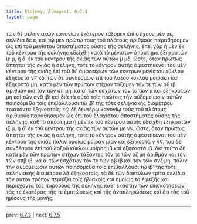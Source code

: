 ```yaml
---
title: Ptolemy, Almagest, 6.7.4
layout: page
---
```


τῶν δὲ σεληνιακῶν κανονίων ἑκάτερον τάξομεν ἐπὶ στίχους μὲν με, σελίδια δὲ ε, καὶ τῷ μὲν πρώτῳ τοὺς τοῦ πλάτους ἀριθμοὺς παραθήσομεν ὡς ἐπὶ τοῦ μεγίστου ἀποστήματος οὔσης τῆς σελήνης. ἐπεὶ γὰρ ἡ μὲν ἐκ τοῦ κέντρου τῆς σελήνης ἐδείχθη κατὰ τὸ μέγιστον ἀπόστημα ἑξηκοστῶν ιε μ, ἡ δ' ἐκ τοῦ κέντρου τῆς σκιᾶς τῶν αὐτῶν μ μδ, ὥστε, ὅταν πρώτως ἅπτηται τῆς σκιᾶς ἡ σελήνη, τότε τὸ κέντρον αὐτῆς ἀφεστηκέναι τοῦ μὲν κέντρου τῆς σκιᾶς ἐπὶ τοῦ δι' ἀμφοτέρων τῶν κέντρων μεγίστου κύκλου ἑξηκοστὰ νϚ κδ, τῶν δὲ συνδέσμων ἐπὶ τοῦ λοξοῦ κύκλου μοίρας ι καὶ ἑξηκοστὰ μη, κατὰ μὲν τῶν πρώτων στίχων τάξομεν τόν τε τῶν οθ ιβ ἀριθμὸν καὶ τὸν τῶν σπ μη, κα αʹ τῶν ἐσχάτων τόν τε τῶν ρ καὶ ἑξηκοστῶν μη καὶ τῶν σνθ ιβ: καὶ διὰ τὰ αὐτὰ τοῖς πρώτοις τὴν αὐξομείωσιν αὐτῶν ποιησόμεθα τοῖς ἐπιβάλλουσι τῷ ιβʹ τῆς τότε σεληνιακῆς διαμέτρου τριάκοντα ἑξηκοστοῖς. τῷ δὲ δευτέρῳ κανονίῳ τοὺς τοῦ πλάτους ἀριθμοὺς παραθήσομεν ὡς ἐπὶ τοῦ ἐλαχίστου ἀποστήματος οὔσης τῆς σελήνης, καθ' ὃ ἀπόστημα ἡ μὲν ἐκ τοῦ κέντρου αὐτῆς ἐδείχθη ἑξηκοστῶν ιζ μ, ἡ δ' ἐκ τοῦ κέντρου τῆς σκιᾶς τῶν αὐτῶν με νϚ, ὥστε, ὅταν πρώτως ἅπτηται τῆς σκιᾶς ἡ σελήνη, τότε τὸ κέντρον αὐτῆς ἀφεστηκέναι τοῦ μὲν κέντρου τῆς σκιᾶς πάλιν ὁμοίως μοῖραν μίαν καὶ ἑξηκοστὰ γ λϚ, τοῦ δὲ συνδέσμου ἐπὶ τοῦ λοξοῦ κύκλου μοίρας ιβ καὶ ἑξηκοστὰ ιβ. διὰ τοῦτο δὴ κατὰ μὲν τῶν πρώτων στίχων τάξαντες τόν τε τῶν οζ μη ἀριθμὸν καὶ τὸν τῶν σπβ ιβ, κα αʹ τῶν ἐσχάτων τόν τε τῶν ρβ ιβ καὶ τὸν τῶν σνζ μη, πάλιν τὴν αὐξομείωσιν αὐτῶν ποιησόμεθα τοῖς ἐπιβάλλουσι τῷ ιβʹ τῆς τότε σεληνιακῆς διαμέτρου λδ ἑξηκοστοῖς. τὰ δὲ τῶν δακτύλων τρίτα σελίδια τὸν αὐτὸν τρόπον περιέξει τοῖς ἡλιακοῖς καὶ ὁμοίως τὰ ἐφεξῆς καὶ περιέχοντα τὰς παρόδους τῆς σελήνης καθ' ἑκάστην τῶν ἐπισκοτήσεων τάς τε ἑκατέρας τῆς τε ἐμπτώσεως καὶ τῆς ἀναπληρώσεως καὶ ἔτι τὰς τοῦ ἡμίσους τῆς μονῆς. 

---

prev: [6.7.3](../6.7.3/) | next: [6.7.5](../6.7.5/)


